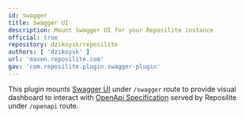 ```yaml
---
id: swagger
title: Swagger UI
description: Mount Swagger UI for your Reposilite instance
official: true
repository: dzikoysk/reposilite
authors: [ 'dzikoysk' ]
url: 'maven.reposilite.com'
gav: 'com.reposilite.plugin.swagger-plugin'
---
```


This plugin mounts 
[Swagger UI](https://swagger.io/)
under `/swagger` route to provide visual dashboard to interact with 
[OpenApi Specification](https://spec.openapis.org/oas/latest.html#) 
served by Reposilite under `/openapi` route.
